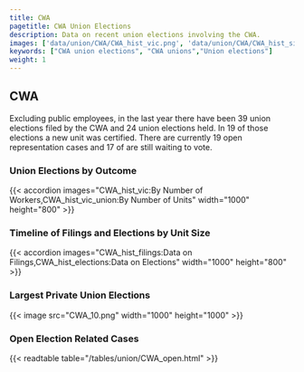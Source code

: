 ```yaml
---
title: CWA
pagetitle: CWA Union Elections
description: Data on recent union elections involving the CWA.
images: ['data/union/CWA/CWA_hist_vic.png', 'data/union/CWA/CWA_hist_size.png', 'data/union/CWA/CWA_10.png']
keywords: ["CWA union elections", "CWA unions","Union elections"]
weight: 1
---
```

##  CWA

Excluding public employees, in the last year there have been 39 union elections filed by the CWA and 24 union elections held. In 19 of those elections a new unit was certified. There are currently 19 open representation cases and 17 of are still waiting to vote.

### Union Elections by Outcome
{{< accordion images="CWA_hist_vic:By Number of Workers,CWA_hist_vic_union:By Number of Units" width="1000" height="800" >}}

### Timeline of Filings and Elections by Unit Size
{{< accordion images="CWA_hist_filings:Data on Filings,CWA_hist_elections:Data on Elections" width="1000" height="800" >}}

### Largest Private Union Elections
{{< image src="CWA_10.png" width="1000" height="1000"  >}}

### Open Election Related Cases
{{< readtable table="/tables/union/CWA_open.html" >}}

